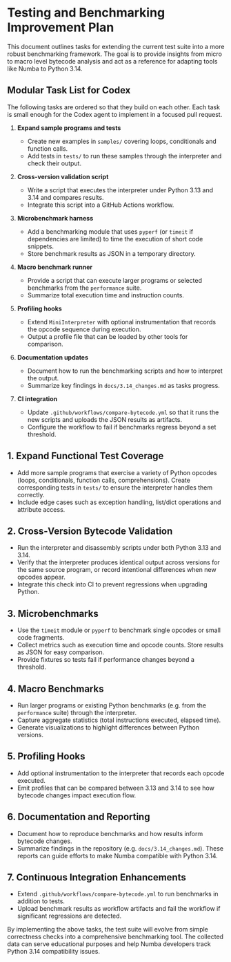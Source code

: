 # Testing and Benchmarking Improvement Plan

This document outlines tasks for extending the current test suite into a more robust benchmarking framework. The goal is to provide insights from micro to macro level bytecode analysis and act as a reference for adapting tools like Numba to Python 3.14.

## Modular Task List for Codex

The following tasks are ordered so that they build on each other. Each task is
small enough for the Codex agent to implement in a focused pull request.

1. **Expand sample programs and tests**
   - Create new examples in `samples/` covering loops, conditionals and
     function calls.
   - Add tests in `tests/` to run these samples through the interpreter and
     check their output.

2. **Cross-version validation script**
   - Write a script that executes the interpreter under Python 3.13 and 3.14
     and compares results.
   - Integrate this script into a GitHub Actions workflow.

3. **Microbenchmark harness**
   - Add a benchmarking module that uses `pyperf` (or `timeit` if dependencies
     are limited) to time the execution of short code snippets.
   - Store benchmark results as JSON in a temporary directory.

4. **Macro benchmark runner**
   - Provide a script that can execute larger programs or selected benchmarks
     from the `performance` suite.
   - Summarize total execution time and instruction counts.

5. **Profiling hooks**
   - Extend `MiniInterpreter` with optional instrumentation that records the
     opcode sequence during execution.
   - Output a profile file that can be loaded by other tools for comparison.

6. **Documentation updates**
   - Document how to run the benchmarking scripts and how to interpret the
     output.
   - Summarize key findings in `docs/3.14_changes.md` as tasks progress.

7. **CI integration**
   - Update `.github/workflows/compare-bytecode.yml` so that it runs the new
     scripts and uploads the JSON results as artifacts.
   - Configure the workflow to fail if benchmarks regress beyond a set
     threshold.

## 1. Expand Functional Test Coverage
- Add more sample programs that exercise a variety of Python opcodes (loops, conditionals, function calls, comprehensions). Create corresponding tests in `tests/` to ensure the interpreter handles them correctly.
- Include edge cases such as exception handling, list/dict operations and attribute access.

## 2. Cross‑Version Bytecode Validation
- Run the interpreter and disassembly scripts under both Python 3.13 and 3.14.
- Verify that the interpreter produces identical output across versions for the same source program, or record intentional differences when new opcodes appear.
- Integrate this check into CI to prevent regressions when upgrading Python.

## 3. Microbenchmarks
- Use the `timeit` module or `pyperf` to benchmark single opcodes or small code fragments.
- Collect metrics such as execution time and opcode counts. Store results as JSON for easy comparison.
- Provide fixtures so tests fail if performance changes beyond a threshold.

## 4. Macro Benchmarks
- Run larger programs or existing Python benchmarks (e.g. from the `performance` suite) through the interpreter.
- Capture aggregate statistics (total instructions executed, elapsed time).
- Generate visualizations to highlight differences between Python versions.

## 5. Profiling Hooks
- Add optional instrumentation to the interpreter that records each opcode executed.
- Emit profiles that can be compared between 3.13 and 3.14 to see how bytecode changes impact execution flow.

## 6. Documentation and Reporting
- Document how to reproduce benchmarks and how results inform bytecode changes.
- Summarize findings in the repository (e.g. `docs/3.14_changes.md`). These reports can guide efforts to make Numba compatible with Python 3.14.

## 7. Continuous Integration Enhancements
- Extend `.github/workflows/compare-bytecode.yml` to run benchmarks in addition to tests.
- Upload benchmark results as workflow artifacts and fail the workflow if significant regressions are detected.

By implementing the above tasks, the test suite will evolve from simple correctness checks into a comprehensive benchmarking tool. The collected data can serve educational purposes and help Numba developers track Python 3.14 compatibility issues.
